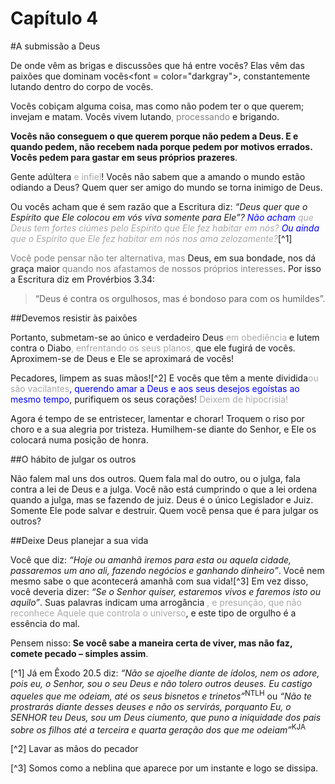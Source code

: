 # Capítulo 4

#A submissão a Deus

De onde vêm as brigas e discussões que há entre vocês? Elas vêm das paixões que dominam vocês<font = color="darkgray">, constantemente lutando dentro do corpo de vocês</font>.

Vocês cobiçam alguma coisa, mas como não podem ter o que querem; invejam e matam. Vocês vivem lutando<font color="gray">, processando </font> e brigando.

**Vocês não conseguem o que querem porque não pedem a Deus. E e quando pedem, não recebem nada porque pedem por motivos errados. Vocês pedem para gastar em seus próprios prazeres**.

Gente adúltera <font color="darkgray">e infiel</font>! Vocês não sabem que a amando o mundo estão odiando a Deus? Quem quer ser amigo do mundo se torna inimigo de Deus.

Ou vocês acham que é sem razão que a Escritura diz: <cite>“Deus quer que o Espírito que Ele colocou em vós viva somente para Ele”? <font color="blue">Não acham</font> <font color="darkgray">que Deus tem fortes ciúmes pelo Espírito que Ele fez habitar em nós?</font> <font color="blue">Ou ainda</font> <font color="darkgray">que o Espírito que Ele fez habitar em nós nos ama zelozamente?</font></cite>[^1]

<font color="gray">Você pode pensar não ter alternativa, mas</font> Deus, em sua bondade, nos dá graça maior <font color="gray">quando nos afastamos de nossos próprios interesses</font>. Por isso a Escritura diz em Provérbios 3.34:

> “Deus é contra os orgulhosos, mas é bondoso para com os humildes”.

##Devemos resistir às paixões

Portanto, submetam-se ao único e verdadeiro Deus <font color="darkgray"> em obediência</font> e lutem contra o Diabo<font color="darkgray">, enfrentando os seus planos,</font> que ele fugirá de vocês. Aproximem-se de Deus e Ele se aproximará de vocês!

Pecadores, limpem as suas mãos![^2] E vocês que têm a mente dividida<font color="darkgray">ou são vacilantes</font><font color="blue">, querendo amar a Deus e aos seus desejos egoístas ao mesmo tempo</font>, purifiquem os seus corações! <font color="darkgray">Deixem de hipocrisia!</font>

Agora é tempo de se entristecer, lamentar e chorar! Troquem o riso por choro e a sua alegria por tristeza. Humilhem-se diante do Senhor, e Ele os colocará numa posição de honra.

##O hábito de julgar os outros

Não falem mal uns dos outros. Quem fala mal do outro, ou o julga, fala contra a lei de Deus e a julga. Você não está cumprindo o que a lei ordena quando a julga, mas se fazendo de juiz. Deus é o único Legislador e Juiz. Somente Ele pode salvar e destruir. Quem você pensa que é para julgar os outros?

##Deixe Deus planejar a sua vida

Você que diz: *“Hoje ou amanhã iremos para esta ou aquela cidade, passaremos um ano ali, fazendo negócios e ganhando dinheiro”*. Você nem mesmo sabe o que acontecerá amanhã com sua vida![^3] Em vez disso, você deveria dizer: *“Se o Senhor quiser, estaremos vivos e faremos isto ou aquilo”*. Suas palavras indicam uma arrogância <font color="darkgray">, e presunção, que não reconhece Aquele que controla o universo</font>, e este tipo de orgulho é a essência do mal.

Pensem nisso: **Se você sabe a maneira certa de viver, mas não faz, comete pecado – simples assim**.

[^1] Já em Êxodo 20.5 diz: <cite>“Não se ajoelhe diante de ídolos, nem os adore, pois eu, o Senhor, sou o seu Deus e não tolero outros deuses. Eu castigo aqueles que me odeiam, até os seus bisnetos e trinetos”</cite><sup>NTLH</sup>  ou <cite>“Não te prostrarás diante desses deuses e não os servirás, porquanto Eu, o SENHOR teu Deus, sou um Deus ciumento, que puno a iniquidade dos pais sobre os filhos até a terceira e quarta geração dos que me odeiam”</cite><sup>KJA</sup>

[^2] Lavar as mãos do pecador

[^3] Somos como a neblina que aparece por um instante e logo se dissipa.